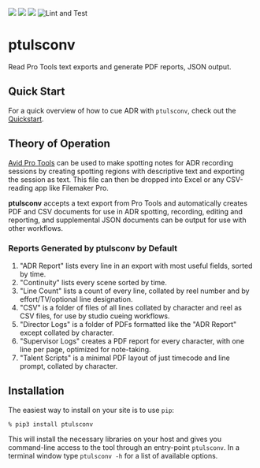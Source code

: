 ![](https://img.shields.io/github/license/iluvcapra/ptulsconv.svg)
![](https://img.shields.io/pypi/pyversions/ptulsconv.svg) 
[![](https://img.shields.io/pypi/v/ptulsconv.svg)][pypi]
![Lint and Test](https://github.com/iluvcapra/ptulsconv/actions/workflows/python-package.yml/badge.svg) 

[pypi]: https://pypi.org/project/ptulsconv/


# ptulsconv

Read Pro Tools text exports and generate PDF reports, JSON output.

## Quick Start

For a quick overview of how to cue ADR with `ptulsconv`, check out the [Quickstart](doc/QUICKSTART.md).
 

## Theory of Operation

[Avid Pro Tools][avp] can be used to make spotting notes for ADR recording
sessions by creating spotting regions with descriptive text and exporting the
session as text. This file can then be dropped into Excel or any CSV-reading
app like Filemaker Pro.

**ptulsconv** accepts a text export from Pro Tools and automatically creates
PDF and CSV documents for use in ADR spotting, recording, editing and 
reporting, and supplemental JSON documents can be output for use with other
workflows.

### Reports Generated by ptulsconv by Default

1. "ADR Report" lists every line in an export with most useful fields, sorted 
   by time.
2. "Continuity" lists every scene sorted by time.
3. "Line Count" lists a count of every line, collated by reel number and by
   effort/TV/optional line designation.
4. "CSV" is a folder of files of all lines collated by character and reel
   as CSV files, for use by studio cueing workflows.
5. "Director Logs" is a folder of PDFs formatted like the "ADR Report" except
   collated by character.
6. "Supervisor Logs" creates a PDF report for every character, with one line
   per page, optimized for note-taking.
7. "Talent Scripts" is a minimal PDF layout of just timecode and line prompt,
   collated by character.


[avp]: http://www.avid.com/pro-tools



## Installation

The easiest way to install on your site is to use `pip`:

    % pip3 install ptulsconv
    
This will install the necessary libraries on your host and gives you 
command-line access to the tool through an entry-point `ptulsconv`. In a 
terminal window type `ptulsconv -h` for a list of available options.
